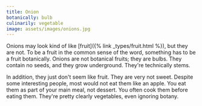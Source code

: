 ```yaml
---
title: Onion
botanically: bulb
culinarily: vegetable
image: assets/images/onions.jpg
---
```

Onions may look kind of like [fruit]({% link _types/fruit.html %}), but they are not. To be a fruit in the common sense of the word, something has to be a fruit botanically. Onions are not botanical fruits; they are bulbs. They contain no seeds, and they grow underground. They're technically stems.

In addition, they just don't seem like fruit. They are very not sweet. Despite some interesting people, most would not eat them like an apple. You eat them as part of your main meal, not dessert. You often cook them before eating them. They're pretty clearly vegetables, even ignoring botany.